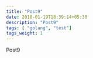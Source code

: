 ```yaml
---
title: "Post9"
date: 2018-01-19T18:39:14+05:30
description: "Post9"
tags: [ "golang", "test"]
tags_weight: 1
---
```

Post9